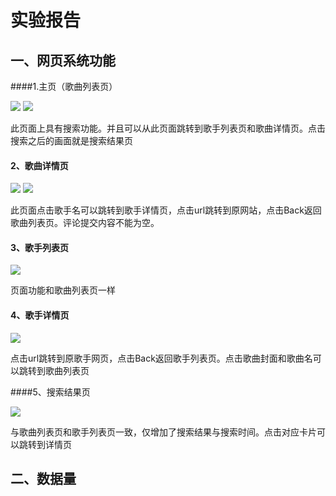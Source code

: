 # 实验报告

## 一、网页系统功能
####1.主页（歌曲列表页）

<img src="C:\Users\14395\Desktop\git\MusicInfo\mainpage.png">

<img src="C:\Users\14395\Desktop\git\MusicInfo\mainpage1.png">

此页面上具有搜索功能。并且可以从此页面跳转到歌手列表页和歌曲详情页。点击搜索之后的画面就是搜索结果页

#### 2、歌曲详情页

<img src="C:\Users\14395\Desktop\git\MusicInfo\songdetail.png">

<img src="C:\Users\14395\Desktop\git\MusicInfo\songdetail1.png">

此页面点击歌手名可以跳转到歌手详情页，点击url跳转到原网站，点击Back返回歌曲列表页。评论提交内容不能为空。



#### 3、歌手列表页

<img src="C:\Users\14395\Desktop\git\MusicInfo\artistlibrary.png">

页面功能和歌曲列表页一样

#### 4、歌手详情页

<img src="C:\Users\14395\Desktop\git\MusicInfo\singerdetail.png">

点击url跳转到原歌手网页，点击Back返回歌手列表页。点击歌曲封面和歌曲名可以跳转到歌曲列表页



####5、搜索结果页

<img src="C:\Users\14395\Desktop\git\MusicInfo\searchresult.png">

与歌曲列表页和歌手列表页一致，仅增加了搜索结果与搜索时间。点击对应卡片可以跳转到详情页



## 二、数据量

